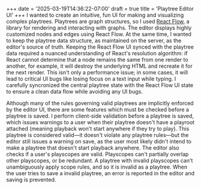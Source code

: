 +++
date = '2025-03-19T14:36:22-07:00'
draft = true
title = 'Playtree Editor UI'
+++
I wanted to create an intuitive, fun UI for making and visualizing complex playtrees. Playtrees are graph structures, so I used [React Flow](https://reactflow.dev/), a library for rendering and interacting with graphs. The editor displays highly customized nodes and edges using React Flow. At the same time, I wanted to keep the playtree data structure, as maintained on the server, as the editor's source of truth. Keeping the React Flow UI synced with the playtree data required a nuanced understanding of React's resolution algorithm: if React cannot determine that a node remains the same from one render to another, for example, it will destroy the underlying HTML and recreate it for the next render. This isn't only a performance issue; in some cases, it will lead to critical UI bugs like losing focus on a text input while typing. I carefully syncronized the central playtree state with the React Flow UI state to ensure a clean data flow while avoiding any UI bugs.

Although many of the rules governing valid playtrees are implicitly enforced by the editor UI, there are some features which must be checked before a playtree is saved. I perform client-side validation before a playtree is saved, which issues warnings to a user when their playtree doesn't have a playroot attached (meaning playback won't start anywhere if they try to play). This playtree is considered valid—it doesn't violate any playtree rules—but the editor still issues a warning on save, as the user most likely didn't intend to make a playtree that doesn't start playback anywhere. The editor also checks if a user's playscopes are valid. Playscopes can't partially overlap other playscopes, or be redundant. A playtree with invalid playscopes can't unambiguously apply scope rules, and so it is invalid as a playtree. When the user tries to save a invalid playtree, an error is reported in the editor and saving is prevented.
